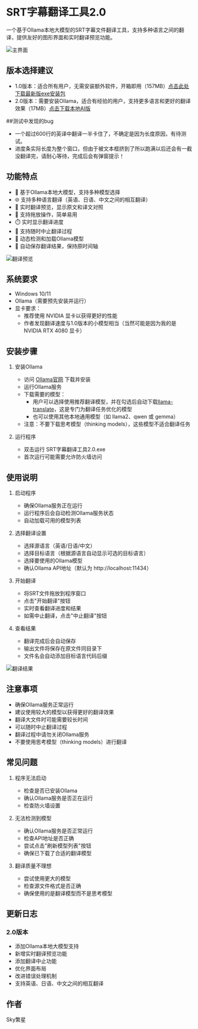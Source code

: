 # SRT字幕翻译工具2.0

一个基于Ollama本地大模型的SRT字幕文件翻译工具，支持多种语言之间的翻译，提供友好的图形界面和实时翻译预览功能。

![主界面](img/index2.0.png)

## 版本选择建议

- 1.0版本：适合所有用户，无需安装额外软件，开箱即用（157MB）[点击此处下载最新版exe安装包](https://download.csdn.net/download/weixin_45826970/90912987)
- 2.0版本：需要安装Ollama，适合有经验的用户，支持更多语言和更好的翻译效果（17MB）[点击下载本地AI版](https://github.com/314baidashi/srt-Trans2.0/raw/refs/heads/main/SRT%E5%AD%97%E5%B9%95%E7%BF%BB%E8%AF%91%E5%B7%A5%E5%85%B72.0%EF%BC%88ollama_AI%E7%89%88%EF%BC%89.exe)

##测试中发现的bug
- 一个超过600行的英译中翻译一半卡住了，不确定是因为长度原因，有待测试。
- 进度条实际长度为整个窗口，但由于被文本框挤到了所以跑满以后还会有一截没翻译完，请耐心等待，完成后会有弹窗提示！

## 功能特点

- 🚀 基于Ollama本地大模型，支持多种模型选择
- 🌐 支持多种语言翻译（英语、日语、中文之间的相互翻译）
- 📝 实时翻译预览，显示原文和译文对照
- 🎯 支持拖放操作，简单易用
- ⏱️ 实时显示翻译进度
- 🛑 支持随时中止翻译过程
- 🔄 动态检测和加载Ollama模型
- 💾 自动保存翻译结果，保持原时间轴

![翻译预览](img/ja2.0.png)

## 系统要求

- Windows 10/11
- Ollama（需要预先安装并运行）
- 显卡要求：
  - 推荐使用 NVIDIA 显卡以获得更好的性能
  - 作者发现翻译速度与1.0版本的小模型相当（当然可能是因为我的是NVIDIA RTX 4080 显卡）

## 安装步骤

1. 安装Ollama
   - 访问 [Ollama官网](https://ollama.ai) 下载并安装
   - 运行Ollama服务
   - 下载需要的模型：
     - 用户可以选择使用推荐翻译模型，并在勾选后自动下载[llama-translate](https://ollama.com/7shi/llama-translate)，这是专门为翻译任务优化的模型
     - 也可以使用其他本地通用模型（如 llama2、qwen 或 gemma）
   - 注意：不要下载思考模型（thinking models），这些模型不适合翻译任务

2. 运行程序
   - 双击运行 SRT字幕翻译工具2.0.exe
   - 首次运行可能需要允许防火墙访问

## 使用说明

1. 启动程序
   - 确保Ollama服务正在运行
   - 运行程序后会自动检测Ollama服务状态
   - 自动加载可用的模型列表

2. 选择翻译设置
   - 选择源语言（英语/日语/中文）
   - 选择目标语言（根据源语言自动显示可选的目标语言）
   - 选择要使用的Ollama模型
   - 确认Ollama API地址（默认为 http://localhost:11434）

3. 开始翻译
   - 将SRT文件拖放到程序窗口
   - 点击"开始翻译"按钮
   - 实时查看翻译进度和结果
   - 如需中止翻译，点击"中止翻译"按钮

4. 查看结果
   - 翻译完成后会自动保存
   - 输出文件将保存在原文件同目录下
   - 文件名会自动添加目标语言代码后缀

![翻译结果](img/ja2.0.2.png)

## 注意事项

- 确保Ollama服务正常运行
- 建议使用较大的模型以获得更好的翻译效果
- 翻译大文件时可能需要较长时间
- 可以随时中止翻译过程
- 翻译过程中请勿关闭Ollama服务
- 不要使用思考模型（thinking models）进行翻译

## 常见问题

1. 程序无法启动
   - 检查是否已安装Ollama
   - 确认Ollama服务是否正在运行
   - 检查防火墙设置

2. 无法检测到模型
   - 确认Ollama服务是否正常运行
   - 检查API地址是否正确
   - 尝试点击"刷新模型列表"按钮
   - 确保已下载了合适的翻译模型

3. 翻译质量不理想
   - 尝试使用更大的模型
   - 检查源文件格式是否正确
   - 确保使用的是翻译模型而不是思考模型

## 更新日志

### 2.0版本
- 添加Ollama本地大模型支持
- 新增实时翻译预览功能
- 添加翻译中止功能
- 优化界面布局
- 改进错误处理机制
- 支持英语、日语、中文之间的相互翻译

## 作者

Sky繁星 
